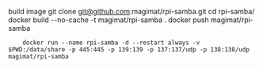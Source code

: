 build image
			git clone git@github.com:magimat/rpi-samba.git
			cd rpi-samba/
			docker build --no-cache -t magimat/rpi-samba .
			docker push magimat/rpi-samba

		docker run --name rpi-samba -d --restart always -v $PWD:/data/share -p 445:445 -p 139:139 -p 137:137/udp -p 138:138/udp magimat/rpi-samba
